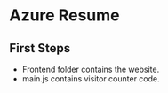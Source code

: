 # Azure Resume

## First Steps
- Frontend folder contains the website.
- main.js contains visitor counter code.
